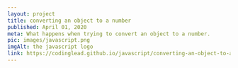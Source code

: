 ```yaml
---
layout: project
title: converting an object to a number
published: April 01, 2020
meta: What happens when trying to convert an object to a number.
pic: images/javascript.png
imgAlt: the javascript logo
link: https://codinglead.github.io/javascript/converting-an-object-to-a-number
---
```

